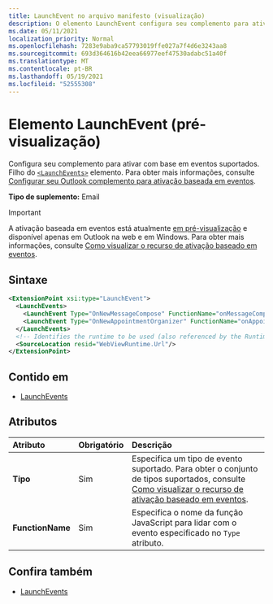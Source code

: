 ```yaml
---
title: LaunchEvent no arquivo manifesto (visualização)
description: O elemento LaunchEvent configura seu complemento para ativar com base em eventos suportados.
ms.date: 05/11/2021
localization_priority: Normal
ms.openlocfilehash: 7283e9aba9ca57793019ffe027a7f4d6e3243aa8
ms.sourcegitcommit: 693d364616b42eea66977eef47530adabc51a40f
ms.translationtype: MT
ms.contentlocale: pt-BR
ms.lasthandoff: 05/19/2021
ms.locfileid: "52555308"
---
```

# <a name="launchevent-element-preview"></a>Elemento LaunchEvent (pré-visualização)

Configura seu complemento para ativar com base em eventos suportados. Filho do [`<LaunchEvents>`](launchevents.md) elemento. Para obter mais informações, consulte [Configurar seu Outlook complemento para ativação baseada em eventos](../../outlook/autolaunch.md).

**Tipo de suplemento:** Email

> [!IMPORTANT]
> A ativação baseada em eventos está atualmente [em pré-visualização](../../reference/objectmodel/preview-requirement-set/outlook-requirement-set-preview.md) e disponível apenas em Outlook na web e em Windows. Para obter mais informações, consulte [Como visualizar o recurso de ativação baseado em eventos](../../outlook/autolaunch.md#how-to-preview-the-event-based-activation-feature).

## <a name="syntax"></a>Sintaxe

```XML
<ExtensionPoint xsi:type="LaunchEvent">
  <LaunchEvents>
    <LaunchEvent Type="OnNewMessageCompose" FunctionName="onMessageComposeHandler"/>
    <LaunchEvent Type="OnNewAppointmentOrganizer" FunctionName="onAppointmentComposeHandler"/>
  </LaunchEvents>
  <!-- Identifies the runtime to be used (also referenced by the Runtime element). -->
  <SourceLocation resid="WebViewRuntime.Url"/>
</ExtensionPoint>
```

## <a name="contained-in"></a>Contido em

- [LaunchEvents](launchevents.md)

## <a name="attributes"></a>Atributos

|  Atributo  |  Obrigatório  |  Descrição  |
|:-----|:-----|:-----|
|  **Tipo**  |  Sim  | Especifica um tipo de evento suportado. Para obter o conjunto de tipos suportados, consulte [Como visualizar o recurso de ativação baseado em eventos](../../outlook/autolaunch.md#supported-events). |
|  **FunctionName**  |  Sim  | Especifica o nome da função JavaScript para lidar com o evento especificado no `Type` atributo. |

## <a name="see-also"></a>Confira também

- [LaunchEvents](launchevents.md)
